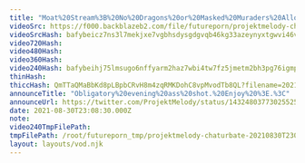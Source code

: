 ```yaml
---
title: "Moat%20Stream%3B%20No%20Dragons%20or%20Masked%20Muraders%20Allowed%21"
videoSrc: https://f000.backblazeb2.com/file/futureporn/projektmelody-chaturbate-2021-08-30.mp4
videoSrcHash: bafybeicz7ns3l7mekjxe7vgbhsdysgdgvqb46kg33azeynyxtgwvi46v34?filename=projektmelody-chaturbate-20210830T230830Z-source.mp4
video720Hash: 
video480Hash: 
video360Hash: 
video240Hash: bafybeihj75lmsugo6nffyarm2haz7wbi4tw7fz5jmetm2bh3pg76igmpwq?filename=projektmelody-chaturbate-20210830T230830Z-240p.mp4
thinHash: 
thiccHash: QmTTaQMaBbKd8pLBpbCRvH8m4zqRMKDohC8vpMvodTb8QL?filename=20210830T230830Z-thicc.jpg
announceTitle: "Obligatory%20evening%20ass%20shot.%20Enjoy%20%3E.%3C"
announceUrl: https://twitter.com/ProjektMelody/status/1432480377302552587
date: 2021-08-30T23:08:30.000Z
note: 
video240TmpFilePath: 
tmpFilePath: /root/futureporn_tmp/projektmelody-chaturbate-20210830T230830Z.mp4
layout: layouts/vod.njk
---
```

